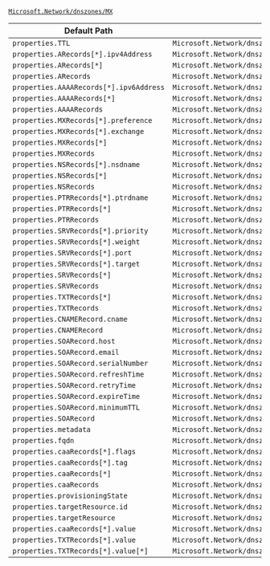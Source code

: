 [`Microsoft.Network/dnszones/MX`](https://docs.microsoft.com/en-us/azure/templates/microsoft.network/dnszones/mx)

| Default Path | Alias |
|---|---|
| `properties.TTL` | `Microsoft.Network/dnszones/MX/TTL` |
| `properties.ARecords[*].ipv4Address` | `Microsoft.Network/dnszones/MX/ARecords[*].ipv4Address` |
| `properties.ARecords[*]` | `Microsoft.Network/dnszones/MX/ARecords[*]` |
| `properties.ARecords` | `Microsoft.Network/dnszones/MX/ARecords` |
| `properties.AAAARecords[*].ipv6Address` | `Microsoft.Network/dnszones/MX/AAAARecords[*].ipv6Address` |
| `properties.AAAARecords[*]` | `Microsoft.Network/dnszones/MX/AAAARecords[*]` |
| `properties.AAAARecords` | `Microsoft.Network/dnszones/MX/AAAARecords` |
| `properties.MXRecords[*].preference` | `Microsoft.Network/dnszones/MX/MXRecords[*].preference` |
| `properties.MXRecords[*].exchange` | `Microsoft.Network/dnszones/MX/MXRecords[*].exchange` |
| `properties.MXRecords[*]` | `Microsoft.Network/dnszones/MX/MXRecords[*]` |
| `properties.MXRecords` | `Microsoft.Network/dnszones/MX/MXRecords` |
| `properties.NSRecords[*].nsdname` | `Microsoft.Network/dnszones/MX/NSRecords[*].nsdname` |
| `properties.NSRecords[*]` | `Microsoft.Network/dnszones/MX/NSRecords[*]` |
| `properties.NSRecords` | `Microsoft.Network/dnszones/MX/NSRecords` |
| `properties.PTRRecords[*].ptrdname` | `Microsoft.Network/dnszones/MX/PTRRecords[*].ptrdname` |
| `properties.PTRRecords[*]` | `Microsoft.Network/dnszones/MX/PTRRecords[*]` |
| `properties.PTRRecords` | `Microsoft.Network/dnszones/MX/PTRRecords` |
| `properties.SRVRecords[*].priority` | `Microsoft.Network/dnszones/MX/SRVRecords[*].priority` |
| `properties.SRVRecords[*].weight` | `Microsoft.Network/dnszones/MX/SRVRecords[*].weight` |
| `properties.SRVRecords[*].port` | `Microsoft.Network/dnszones/MX/SRVRecords[*].port` |
| `properties.SRVRecords[*].target` | `Microsoft.Network/dnszones/MX/SRVRecords[*].target` |
| `properties.SRVRecords[*]` | `Microsoft.Network/dnszones/MX/SRVRecords[*]` |
| `properties.SRVRecords` | `Microsoft.Network/dnszones/MX/SRVRecords` |
| `properties.TXTRecords[*]` | `Microsoft.Network/dnszones/MX/TXTRecords[*]` |
| `properties.TXTRecords` | `Microsoft.Network/dnszones/MX/TXTRecords` |
| `properties.CNAMERecord.cname` | `Microsoft.Network/dnszones/MX/CNAMERecord.cname` |
| `properties.CNAMERecord` | `Microsoft.Network/dnszones/MX/CNAMERecord` |
| `properties.SOARecord.host` | `Microsoft.Network/dnszones/MX/SOARecord.host` |
| `properties.SOARecord.email` | `Microsoft.Network/dnszones/MX/SOARecord.email` |
| `properties.SOARecord.serialNumber` | `Microsoft.Network/dnszones/MX/SOARecord.serialNumber` |
| `properties.SOARecord.refreshTime` | `Microsoft.Network/dnszones/MX/SOARecord.refreshTime` |
| `properties.SOARecord.retryTime` | `Microsoft.Network/dnszones/MX/SOARecord.retryTime` |
| `properties.SOARecord.expireTime` | `Microsoft.Network/dnszones/MX/SOARecord.expireTime` |
| `properties.SOARecord.minimumTTL` | `Microsoft.Network/dnszones/MX/SOARecord.minimumTTL` |
| `properties.SOARecord` | `Microsoft.Network/dnszones/MX/SOARecord` |
| `properties.metadata` | `Microsoft.Network/dnszones/MX/metadata` |
| `properties.fqdn` | `Microsoft.Network/dnszones/MX/fqdn` |
| `properties.caaRecords[*].flags` | `Microsoft.Network/dnszones/MX/caaRecords[*].flags` |
| `properties.caaRecords[*].tag` | `Microsoft.Network/dnszones/MX/caaRecords[*].tag` |
| `properties.caaRecords[*]` | `Microsoft.Network/dnszones/MX/caaRecords[*]` |
| `properties.caaRecords` | `Microsoft.Network/dnszones/MX/caaRecords` |
| `properties.provisioningState` | `Microsoft.Network/dnszones/MX/provisioningState` |
| `properties.targetResource.id` | `Microsoft.Network/dnszones/MX/targetResource.id` |
| `properties.targetResource` | `Microsoft.Network/dnszones/MX/targetResource` |
| `properties.caaRecords[*].value` | `Microsoft.Network/dnszones/MX/caaRecords[*].value` |
| `properties.TXTRecords[*].value` | `Microsoft.Network/dnszones/MX/TXTRecords[*].value` |
| `properties.TXTRecords[*].value[*]` | `Microsoft.Network/dnszones/MX/TXTRecords[*].value[*]` |

